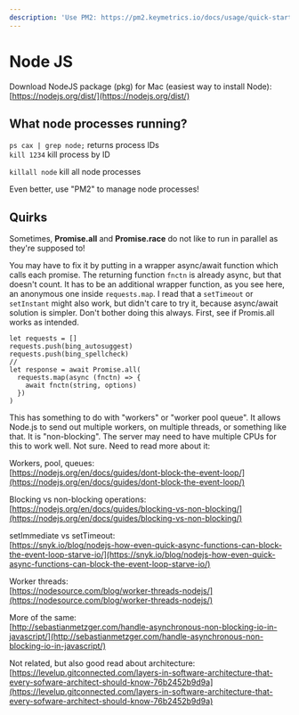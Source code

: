 ```yaml
---
description: 'Use PM2: https://pm2.keymetrics.io/docs/usage/quick-start/'
---
```


# Node JS

Download NodeJS package \(pkg\) for Mac \(easiest way to install Node\):  
[https://nodejs.org/dist/](https://nodejs.org/dist/)

## What node processes running?

`ps cax | grep node;` returns process IDs  
`kill 1234` kill process by ID

`killall node` kill all node processes

Even better, use "PM2" to manage node processes!

## Quirks

Sometimes, **Promise.all** and **Promise.race** do not like to run in parallel as they're supposed to! 

You may have to fix it by putting in a wrapper async/await function which calls each promise. The returning function `fnctn` is already async, but that doesn't count. It has to be an additional wrapper function, as you see here, an anonymous one inside `requests.map`. I read that a `setTimeout` or `setInstant` might also work, but didn't care to try it, because async/await solution is simpler. Don't bother doing this always. First, see if Promis.all works as intended.

```text
let requests = []
requests.push(bing_autosuggest)
requests.push(bing_spellcheck)
//
let response = await Promise.all(
  requests.map(async (fnctn) => {
    await fnctn(string, options)
  })
)
```

This has something to do with "workers" or "worker pool queue". It allows Node.js to send out multiple workers, on multiple threads, or something like that. It is "non-blocking". The server may need to have multiple CPUs for this to work well. Not sure. Need to read more about it:

Workers, pool, queues:  
[https://nodejs.org/en/docs/guides/dont-block-the-event-loop/](https://nodejs.org/en/docs/guides/dont-block-the-event-loop/)

Blocking vs non-blocking operations:  
[https://nodejs.org/en/docs/guides/blocking-vs-non-blocking/](https://nodejs.org/en/docs/guides/blocking-vs-non-blocking/)

setImmediate vs setTimeout:  
[https://snyk.io/blog/nodejs-how-even-quick-async-functions-can-block-the-event-loop-starve-io/](https://snyk.io/blog/nodejs-how-even-quick-async-functions-can-block-the-event-loop-starve-io/)

Worker threads:  
[https://nodesource.com/blog/worker-threads-nodejs/](https://nodesource.com/blog/worker-threads-nodejs/)

More of the same:  
[http://sebastianmetzger.com/handle-asynchronous-non-blocking-io-in-javascript/](http://sebastianmetzger.com/handle-asynchronous-non-blocking-io-in-javascript/)  




Not related, but also good read about architecture:  
[https://levelup.gitconnected.com/layers-in-software-architecture-that-every-sofware-architect-should-know-76b2452b9d9a](https://levelup.gitconnected.com/layers-in-software-architecture-that-every-sofware-architect-should-know-76b2452b9d9a)












